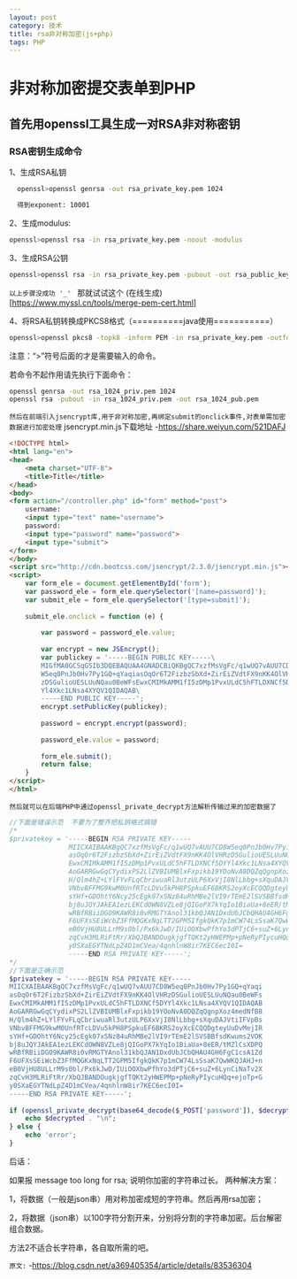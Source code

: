 ```yaml
---
layout: post
category: 技术
title: rsa非对称加密(js+php)
tags: PHP
---
```

# 非对称加密提交表单到PHP

## 首先用openssl工具生成一对RSA非对称密钥

### RSA密钥生成命令
1、生成RSA私钥
```zsh
  openssl>openssl genrsa -out rsa_private_key.pem 1024

  得到exponent: 10001
```
2、生成modulus:
```zsh
openssl>openssl rsa -in rsa_private_key.pem -noout -modulus 
```
3、生成RSA公钥
```zsh
openssl>openssl rsa -in rsa_private_key.pem -pubout -out rsa_public_key.pem
```

`以上步骤没成功 '_' ` 那就试试这个 (在线生成)[https://www.myssl.cn/tools/merge-pem-cert.html]

4、将RSA私钥转换成PKCS8格式（==========java使用===========）
```zsh
openssl>openssl pkcs8 -topk8 -inform PEM -in rsa_private_key.pem -outform PEM -nocrypt
```
注意：“>”符号后面的才是需要输入的命令。

若命令不起作用请先执行下面命令：
```zsh
openssl genrsa -out rsa_1024_priv.pem 1024
openssl rsa -pubout -in rsa_1024_priv.pem -out rsa_1024_pub.pem
```

`然后在前端引入jsencrypt库,用于非对称加密,再绑定submit的onclick事件,对表单需加密数据进行加密处理`
jsencrypt.min.js下载地址
-<https://share.weiyun.com/521DAFJ>
```html
<!DOCTYPE html>
<html lang="en">
<head>
    <meta charset="UTF-8">
    <title>Title</title>
</head>
<body>
<form action="/controller.php" id="form" method="post">
    username:
    <input type="text" name="username">
    password:
    <input type="password" name="password">
    <input type="submit">
</form>
</body>
<script src="http://cdn.bootcss.com/jsencrypt/2.3.0/jsencrypt.min.js"></script>
<script>
    var form_ele = document.getElementById('form');
    var password_ele = form_ele.querySelector('[name=password]');
    var submit_ele = form_ele.querySelector('[type=submit]');
 
    submit_ele.onclick = function (e) {
 
        var password = password_ele.value;
 
        var encrypt = new JSEncrypt();
        var publickey = '-----BEGIN PUBLIC KEY-----\
        MIGfMA0GCSqGSIb3DQEBAQUAA4GNADCBiQKBgQC7xzfMsVgFc/q1wUQ7vAUU7CD8\
        W5eq0PnJb0Hv7Py1GQ+qYaqiasOqOr6T2FizbzSbXd+ZirEiZVdtFX9nKK4OlVHR\
        zDSGulioUESLUuNQau0BeWFsEwxCMIMkAMM1fI5zDMp1PvxULdC5hFTLDXNCf5DY\
        Yl4Xkc1LNsa4XYQV1QIDAQAB\
        -----END PUBLIC KEY-----';
        encrypt.setPublicKey(publickey);
 
        password = encrypt.encrypt(password);
 
        password_ele.value = password;
 
        form_ele.submit();
        return false;
    }
</script>
</html>
```
`然后就可以在后端PHP中通过openssl_private_decrypt方法解析传输过来的加密数据了`

```php
//下面是错误示范  不要为了整齐把私钥格式搞错
/*
$privatekey = '-----BEGIN RSA PRIVATE KEY-----
               MIICXAIBAAKBgQC7xzfMsVgFc/q1wUQ7vAUU7CD8W5eq0PnJb0Hv7Py1GQ+qYaqi
               asOqOr6T2FizbzSbXd+ZirEiZVdtFX9nKK4OlVHRzDSGulioUESLUuNQau0BeWFs
               EwxCMIMkAMM1fI5zDMp1PvxULdC5hFTLDXNCf5DYYl4Xkc1LNsa4XYQV1QIDAQAB
               AoGARRGwGqCYydixPS2LlZVBIUMBlxFxpikb19YOoNvA0DQZqQgnpXoz4medNfB8
               H/Qlm4hZ+LYlFYvFLqCbriwuaRl3utzULP6XxVjI8NlLbbg+sXquDAJVtiIFVpBs
               VNbvBFFMG9kwM0UnfRTcLDVu5kPH8PSpkuEF6BKRS2oyXcECQQDgteyUuDvMejIR
               sYHf+GDOhtY6Ncy25cEgk07xSNz84uRhMBe2lVI9rTEmE2lSVSBBfsdKwums2VOK
               bj8uJQYJAkEA1ezLEKCdOWN8VZLe8jQIGoPX7kYqIo1BiaUa+8eER/tMZlCsXDPQ
               wRBfRBiiDGO9KAWR8i0vRMGTYAnol31kbQJAN1DxdUbJCbQHAU4GH6FgC1csA1Zd
               F6UFXsSEiWcbZ3FfMQGKxNqLTT2GPM5IfgkQkK7p1mCW74LsSsaK7QwWKQJAHJ+n
               eB0VjHU8ULLrM9s0bl/Px6kJwD/IUiOOXbwPfhYo3dPTjC6+suZ+6LynCiNaTv2X
               zqCvH3MLRiFtRr/XbQJBANDOugkjgfTQKt2yHWEPMp+pNeRyPIycuHQq+ejoTp+G
               y0SXaEGYTNdLpZ4D1mCVea/4qnhlnW8ir7KEC6ecI0I=
               -----END RSA PRIVATE KEY-----';
*/
//下面是正确示范
$privatekey = '-----BEGIN RSA PRIVATE KEY-----
MIICXAIBAAKBgQC7xzfMsVgFc/q1wUQ7vAUU7CD8W5eq0PnJb0Hv7Py1GQ+qYaqi
asOqOr6T2FizbzSbXd+ZirEiZVdtFX9nKK4OlVHRzDSGulioUESLUuNQau0BeWFs
EwxCMIMkAMM1fI5zDMp1PvxULdC5hFTLDXNCf5DYYl4Xkc1LNsa4XYQV1QIDAQAB
AoGARRGwGqCYydixPS2LlZVBIUMBlxFxpikb19YOoNvA0DQZqQgnpXoz4medNfB8
H/Qlm4hZ+LYlFYvFLqCbriwuaRl3utzULP6XxVjI8NlLbbg+sXquDAJVtiIFVpBs
VNbvBFFMG9kwM0UnfRTcLDVu5kPH8PSpkuEF6BKRS2oyXcECQQDgteyUuDvMejIR
sYHf+GDOhtY6Ncy25cEgk07xSNz84uRhMBe2lVI9rTEmE2lSVSBBfsdKwums2VOK
bj8uJQYJAkEA1ezLEKCdOWN8VZLe8jQIGoPX7kYqIo1BiaUa+8eER/tMZlCsXDPQ
wRBfRBiiDGO9KAWR8i0vRMGTYAnol31kbQJAN1DxdUbJCbQHAU4GH6FgC1csA1Zd
F6UFXsSEiWcbZ3FfMQGKxNqLTT2GPM5IfgkQkK7p1mCW74LsSsaK7QwWKQJAHJ+n
eB0VjHU8ULLrM9s0bl/Px6kJwD/IUiOOXbwPfhYo3dPTjC6+suZ+6LynCiNaTv2X
zqCvH3MLRiFtRr/XbQJBANDOugkjgfTQKt2yHWEPMp+pNeRyPIycuHQq+ejoTp+G
y0SXaEGYTNdLpZ4D1mCVea/4qnhlnW8ir7KEC6ecI0I=
-----END RSA PRIVATE KEY-----';
 
if (openssl_private_decrypt(base64_decode($_POST['password']), $decrypted, $privatekey)) {
    echo $decrypted . "\n";
} else {
    echo 'error';
}
```
后话：

如果报 message too long for rsa; 说明你加密的字符串过长。
两种解决方案：

1，将数据（一般是json串）用对称加密成短的字符串。然后再用rsa加密；

2，将数据（json串）以100字符分割开来，分别将分割的字符串加密。后台解密组合数据。

方法2不适合长字符串，各自取所需的吧。


`原文:`
-<https://blog.csdn.net/a369405354/article/details/83536304>

